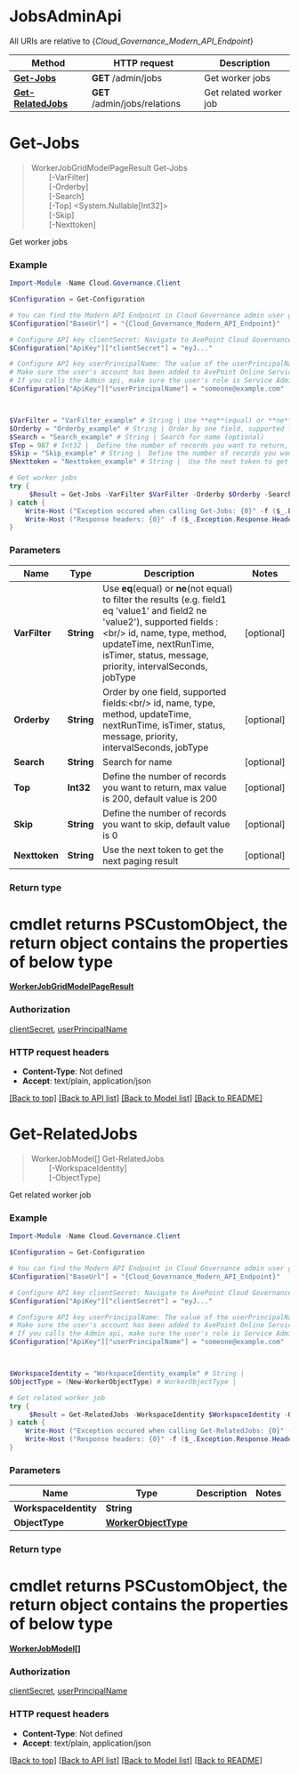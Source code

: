 # JobsAdminApi

All URIs are relative to {*Cloud_Governance_Modern_API_Endpoint*}

Method | HTTP request | Description
------------- | ------------- | -------------
[**Get-Jobs**](JobsAdminApi.md#Get-Jobs) | **GET** /admin/jobs | Get worker jobs
[**Get-RelatedJobs**](JobsAdminApi.md#Get-RelatedJobs) | **GET** /admin/jobs/relations | Get related worker job


<a name="Get-Jobs"></a>
# **Get-Jobs**
> WorkerJobGridModelPageResult Get-Jobs<br>
> &nbsp;&nbsp;&nbsp;&nbsp;&nbsp;&nbsp;&nbsp;&nbsp;[-VarFilter] <String><br>
> &nbsp;&nbsp;&nbsp;&nbsp;&nbsp;&nbsp;&nbsp;&nbsp;[-Orderby] <String><br>
> &nbsp;&nbsp;&nbsp;&nbsp;&nbsp;&nbsp;&nbsp;&nbsp;[-Search] <String><br>
> &nbsp;&nbsp;&nbsp;&nbsp;&nbsp;&nbsp;&nbsp;&nbsp;[-Top] <System.Nullable[Int32]><br>
> &nbsp;&nbsp;&nbsp;&nbsp;&nbsp;&nbsp;&nbsp;&nbsp;[-Skip] <String><br>
> &nbsp;&nbsp;&nbsp;&nbsp;&nbsp;&nbsp;&nbsp;&nbsp;[-Nexttoken] <String><br>

Get worker jobs

### Example
```powershell
Import-Module -Name Cloud.Governance.Client

$Configuration = Get-Configuration

# You can find the Modern API Endpoint in Cloud Governance admin user guide for your environment.
$Configuration["BaseUrl"] = "{Cloud_Governance_Modern_API_Endpoint}"

# Configure API key clientSecret: Navigate to AvePoint Cloud Governance Settings > API Authentication Management to Obtain a client secret.
$Configuration["ApiKey"]["clientSecret"] = "eyJ..."

# Configure API key userPrincipalName: The value of the userPrincipalName parameter is the login name of a delegated user that will be used to invoke the AvePoint Cloud Governance API. 
# Make sure the user's account has been added to AvePoint Online Services and has the license for AvePoint Cloud Governance.
# If you calls the Admin api, make sure the user's role is Service Administrator for AvePoint Cloud Governance.
$Configuration["ApiKey"]["userPrincipalName"] = "someone@example.com"



$VarFilter = "VarFilter_example" # String | Use **eq**(equal) or **ne**(not equal) to filter the results (e.g. field1 eq 'value1' and field2 ne 'value2'), supported fields :<br/> id, name, type, method, updateTime, nextRunTime, isTimer, status, message, priority, intervalSeconds, jobType (optional)
$Orderby = "Orderby_example" # String | Order by one field, supported fields:<br/> id, name, type, method, updateTime, nextRunTime, isTimer, status, message, priority, intervalSeconds, jobType (optional)
$Search = "Search_example" # String | Search for name (optional)
$Top = 987 # Int32 |  Define the number of records you want to return, max value is 200, default value is 200 (optional)
$Skip = "Skip_example" # String |  Define the number of records you want to skip, default value is 0 (optional)
$Nexttoken = "Nexttoken_example" # String |  Use the next token to get the next paging result (optional)

# Get worker jobs
try {
     $Result = Get-Jobs -VarFilter $VarFilter -Orderby $Orderby -Search $Search -Top $Top -Skip $Skip -Nexttoken $Nexttoken
} catch {
    Write-Host ("Exception occured when calling Get-Jobs: {0}" -f ($_.ErrorDetails | ConvertFrom-Json))
    Write-Host ("Response headers: {0}" -f ($_.Exception.Response.Headers | ConvertTo-Json))
}
```

### Parameters

Name | Type | Description  | Notes
------------- | ------------- | ------------- | -------------
 **VarFilter** | **String**| Use **eq**(equal) or **ne**(not equal) to filter the results (e.g. field1 eq &#39;value1&#39; and field2 ne &#39;value2&#39;), supported fields :&lt;br/&gt; id, name, type, method, updateTime, nextRunTime, isTimer, status, message, priority, intervalSeconds, jobType | [optional] 
 **Orderby** | **String**| Order by one field, supported fields:&lt;br/&gt; id, name, type, method, updateTime, nextRunTime, isTimer, status, message, priority, intervalSeconds, jobType | [optional] 
 **Search** | **String**| Search for name | [optional] 
 **Top** | **Int32**|  Define the number of records you want to return, max value is 200, default value is 200 | [optional] 
 **Skip** | **String**|  Define the number of records you want to skip, default value is 0 | [optional] 
 **Nexttoken** | **String**|  Use the next token to get the next paging result | [optional] 

### Return type
# cmdlet returns PSCustomObject, the return object contains the properties of below type
[**WorkerJobGridModelPageResult**](WorkerJobGridModelPageResult.md)

### Authorization

[clientSecret](../README.md#clientSecret), [userPrincipalName](../README.md#userPrincipalName)

### HTTP request headers

 - **Content-Type**: Not defined
 - **Accept**: text/plain, application/json

[[Back to top]](#) [[Back to API list]](../README.md#documentation-for-api-endpoints) [[Back to Model list]](../README.md#documentation-for-models) [[Back to README]](../README.md)

<a name="Get-RelatedJobs"></a>
# **Get-RelatedJobs**
> WorkerJobModel[] Get-RelatedJobs<br>
> &nbsp;&nbsp;&nbsp;&nbsp;&nbsp;&nbsp;&nbsp;&nbsp;[-WorkspaceIdentity] <String><br>
> &nbsp;&nbsp;&nbsp;&nbsp;&nbsp;&nbsp;&nbsp;&nbsp;[-ObjectType] <PSCustomObject><br>

Get related worker job

### Example
```powershell
Import-Module -Name Cloud.Governance.Client

$Configuration = Get-Configuration

# You can find the Modern API Endpoint in Cloud Governance admin user guide for your environment.
$Configuration["BaseUrl"] = "{Cloud_Governance_Modern_API_Endpoint}"

# Configure API key clientSecret: Navigate to AvePoint Cloud Governance Settings > API Authentication Management to Obtain a client secret.
$Configuration["ApiKey"]["clientSecret"] = "eyJ..."

# Configure API key userPrincipalName: The value of the userPrincipalName parameter is the login name of a delegated user that will be used to invoke the AvePoint Cloud Governance API. 
# Make sure the user's account has been added to AvePoint Online Services and has the license for AvePoint Cloud Governance.
# If you calls the Admin api, make sure the user's role is Service Administrator for AvePoint Cloud Governance.
$Configuration["ApiKey"]["userPrincipalName"] = "someone@example.com"



$WorkspaceIdentity = "WorkspaceIdentity_example" # String | 
$ObjectType = (New-WorkerObjectType) # WorkerObjectType | 

# Get related worker job
try {
     $Result = Get-RelatedJobs -WorkspaceIdentity $WorkspaceIdentity -ObjectType $ObjectType
} catch {
    Write-Host ("Exception occured when calling Get-RelatedJobs: {0}" -f ($_.ErrorDetails | ConvertFrom-Json))
    Write-Host ("Response headers: {0}" -f ($_.Exception.Response.Headers | ConvertTo-Json))
}
```

### Parameters

Name | Type | Description  | Notes
------------- | ------------- | ------------- | -------------
 **WorkspaceIdentity** | **String**|  | 
 **ObjectType** | [**WorkerObjectType**](WorkerObjectType.md)|  | 

### Return type
# cmdlet returns PSCustomObject, the return object contains the properties of below type
[**WorkerJobModel[]**](WorkerJobModel.md)

### Authorization

[clientSecret](../README.md#clientSecret), [userPrincipalName](../README.md#userPrincipalName)

### HTTP request headers

 - **Content-Type**: Not defined
 - **Accept**: text/plain, application/json

[[Back to top]](#) [[Back to API list]](../README.md#documentation-for-api-endpoints) [[Back to Model list]](../README.md#documentation-for-models) [[Back to README]](../README.md)

